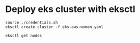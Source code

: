
# Deploy eks cluster with eksctl

```
source ./credentials.sh
eksctl create cluster -f eks-aws-women.yaml

eksctl get nodes
```

